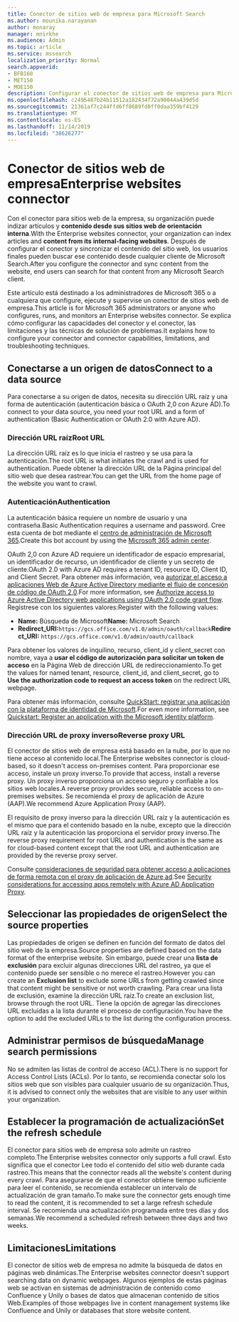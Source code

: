 ```yaml
---
title: Conector de sitios web de empresa para Microsoft Search
ms.author: mounika.narayanan
author: monaray
manager: mnirkhe
ms.audience: Admin
ms.topic: article
ms.service: mssearch
localization_priority: Normal
search.appverid:
- BFB160
- MET150
- MOE150
description: Configurar el conector de sitios web de empresa para Microsoft Search
ms.openlocfilehash: c2495487b24b11512a182434f72a90044a439d5d
ms.sourcegitcommit: 21361af7c244ffd6ff8689fd0ff0daa359bf4129
ms.translationtype: MT
ms.contentlocale: es-ES
ms.lasthandoff: 11/14/2019
ms.locfileid: "38626277"
---
```

# <a name="enterprise-websites-connector"></a><span data-ttu-id="a5313-103">Conector de sitios web de empresa</span><span class="sxs-lookup"><span data-stu-id="a5313-103">Enterprise websites connector</span></span>

<span data-ttu-id="a5313-104">Con el conector para sitios web de la empresa, su organización puede indizar artículos y **contenido desde sus sitios web de orientación interna**.</span><span class="sxs-lookup"><span data-stu-id="a5313-104">With the Enterprise websites connector, your organization can index articles and **content from its internal-facing websites**.</span></span> <span data-ttu-id="a5313-105">Después de configurar el conector y sincronizar el contenido del sitio web, los usuarios finales pueden buscar ese contenido desde cualquier cliente de Microsoft Search.</span><span class="sxs-lookup"><span data-stu-id="a5313-105">After you configure the connector and sync content from the website, end users can search for that content from any Microsoft Search client.</span></span>

<span data-ttu-id="a5313-106">Este artículo está destinado a los administradores de Microsoft 365 o a cualquiera que configure, ejecute y supervise un conector de sitios web de empresa.</span><span class="sxs-lookup"><span data-stu-id="a5313-106">This article is for Microsoft 365 administrators or anyone who configures, runs, and monitors an Enterprise websites connector.</span></span> <span data-ttu-id="a5313-107">Se explica cómo configurar las capacidades del conector y el conector, las limitaciones y las técnicas de solución de problemas.</span><span class="sxs-lookup"><span data-stu-id="a5313-107">It explains how to configure your connector and connector capabilities, limitations, and troubleshooting techniques.</span></span>  

## <a name="connect-to-a-data-source"></a><span data-ttu-id="a5313-108">Conectarse a un origen de datos</span><span class="sxs-lookup"><span data-stu-id="a5313-108">Connect to a data source</span></span> 
<span data-ttu-id="a5313-109">Para conectarse a su origen de datos, necesita su dirección URL raíz y una forma de autenticación (autenticación básica o OAuth 2,0 con Azure AD).</span><span class="sxs-lookup"><span data-stu-id="a5313-109">To connect to your data source, you need your root URL and a form of authentication (Basic Authentication or OAuth 2.0 with Azure AD).</span></span>

### <a name="root-url"></a><span data-ttu-id="a5313-110">Dirección URL raíz</span><span class="sxs-lookup"><span data-stu-id="a5313-110">Root URL</span></span>
<span data-ttu-id="a5313-111">La dirección URL raíz es lo que inicia el rastreo y se usa para la autenticación.</span><span class="sxs-lookup"><span data-stu-id="a5313-111">The root URL is what initiates the crawl and is used for authentication.</span></span> <span data-ttu-id="a5313-112">Puede obtener la dirección URL de la Página principal del sitio web que desea rastrear.</span><span class="sxs-lookup"><span data-stu-id="a5313-112">You can get the URL from the home page of the website you want to crawl.</span></span>

### <a name="authentication"></a><span data-ttu-id="a5313-113">Autenticación</span><span class="sxs-lookup"><span data-stu-id="a5313-113">Authentication</span></span> 
<span data-ttu-id="a5313-114">La autenticación básica requiere un nombre de usuario y una contraseña.</span><span class="sxs-lookup"><span data-stu-id="a5313-114">Basic Authentication requires a username and password.</span></span> <span data-ttu-id="a5313-115">Cree esta cuenta de bot mediante el [centro de administración de Microsoft 365](https://admin.microsoft.com).</span><span class="sxs-lookup"><span data-stu-id="a5313-115">Create this bot account by using the [Microsoft 365 admin center](https://admin.microsoft.com).</span></span>

<span data-ttu-id="a5313-116">OAuth 2,0 con Azure AD requiere un identificador de espacio empresarial, un identificador de recurso, un identificador de cliente y un secreto de cliente.</span><span class="sxs-lookup"><span data-stu-id="a5313-116">OAuth 2.0 with Azure AD requires a tenant ID, resource ID, Client ID, and Client Secret.</span></span>
<span data-ttu-id="a5313-117">Para obtener más información, vea [autorizar el acceso a aplicaciones Web de Azure Active Directory mediante el flujo de concesión de código de OAuth 2,0](https://docs.microsoft.com/azure/active-directory/develop/v1-protocols-oauth-code).</span><span class="sxs-lookup"><span data-stu-id="a5313-117">For more information, see [Authorize access to Azure Active Directory web applications using OAuth 2.0 code grant flow](https://docs.microsoft.com/azure/active-directory/develop/v1-protocols-oauth-code).</span></span> <span data-ttu-id="a5313-118">Regístrese con los siguientes valores:</span><span class="sxs-lookup"><span data-stu-id="a5313-118">Register with the following values:</span></span>
* <span data-ttu-id="a5313-119">**Name:** Búsqueda de Microsoft</span><span class="sxs-lookup"><span data-stu-id="a5313-119">**Name:** Microsoft Search</span></span>
* <span data-ttu-id="a5313-120">**Redirect_URI:**`https://gcs.office.com/v1.0/admin/oauth/callback`</span><span class="sxs-lookup"><span data-stu-id="a5313-120">**Redirect_URI:** `https://gcs.office.com/v1.0/admin/oauth/callback`</span></span>

<span data-ttu-id="a5313-121">Para obtener los valores de inquilino, recurso, client_id y client_secret con nombre, vaya a **usar el código de autorización para solicitar un token de acceso** en la Página Web de dirección URL de redireccionamiento.</span><span class="sxs-lookup"><span data-stu-id="a5313-121">To get the values for named tenant, resource, client_id, and client_secret, go to **Use the authorization code to request an access token** on the redirect URL webpage.</span></span>

<span data-ttu-id="a5313-122">Para obtener más información, consulte [QuickStart: registrar una aplicación con la plataforma de identidad de Microsoft](https://docs.microsoft.com/azure/active-directory/develop/quickstart-register-app).</span><span class="sxs-lookup"><span data-stu-id="a5313-122">For even more information, see [Quickstart: Register an application with the Microsoft identity platform](https://docs.microsoft.com/azure/active-directory/develop/quickstart-register-app).</span></span>

### <a name="reverse-proxy-url"></a><span data-ttu-id="a5313-123">Dirección URL de proxy inverso</span><span class="sxs-lookup"><span data-stu-id="a5313-123">Reverse proxy URL</span></span> 
<span data-ttu-id="a5313-124">El conector de sitios web de empresa está basado en la nube, por lo que no tiene acceso al contenido local.</span><span class="sxs-lookup"><span data-stu-id="a5313-124">The Enterprise websites connector is cloud-based, so it doesn't access on-premises content.</span></span> <span data-ttu-id="a5313-125">Para proporcionar ese acceso, instale un proxy inverso.</span><span class="sxs-lookup"><span data-stu-id="a5313-125">To provide that access, install a reverse proxy.</span></span> <span data-ttu-id="a5313-126">Un proxy inverso proporciona un acceso seguro y confiable a los sitios web locales.</span><span class="sxs-lookup"><span data-stu-id="a5313-126">A reverse proxy provides secure, reliable access to on-premises websites.</span></span> <span data-ttu-id="a5313-127">Se recomienda el proxy de aplicación de Azure (AAP).</span><span class="sxs-lookup"><span data-stu-id="a5313-127">We recommend Azure Application Proxy (AAP).</span></span>

<span data-ttu-id="a5313-128">El requisito de proxy inverso para la dirección URL raíz y la autenticación es el mismo que para el contenido basado en la nube, excepto que la dirección URL raíz y la autenticación las proporciona el servidor proxy inverso.</span><span class="sxs-lookup"><span data-stu-id="a5313-128">The reverse proxy requirement for root URL and authentication is the same as for cloud-based content except that the root URL and authentication are provided by the reverse proxy server.</span></span>

<span data-ttu-id="a5313-129">Consulte [consideraciones de seguridad para obtener acceso a aplicaciones de forma remota con el proxy de aplicación de Azure ad](https://docs.microsoft.com/azure/active-directory/manage-apps/application-proxy-security).</span><span class="sxs-lookup"><span data-stu-id="a5313-129">See [Security considerations for accessing apps remotely with Azure AD Application Proxy](https://docs.microsoft.com/azure/active-directory/manage-apps/application-proxy-security).</span></span>

## <a name="select-the-source-properties"></a><span data-ttu-id="a5313-130">Seleccionar las propiedades de origen</span><span class="sxs-lookup"><span data-stu-id="a5313-130">Select the source properties</span></span> 
<span data-ttu-id="a5313-131">Las propiedades de origen se definen en función del formato de datos del sitio web de la empresa.</span><span class="sxs-lookup"><span data-stu-id="a5313-131">Source properties are defined based on the data format of the enterprise website.</span></span> <span data-ttu-id="a5313-132">Sin embargo, puede crear una **lista de exclusión** para excluir algunas direcciones URL del rastreo, ya que el contenido puede ser sensible o no merece el rastreo.</span><span class="sxs-lookup"><span data-stu-id="a5313-132">However you can create an **Exclusion list** to exclude some URLs from getting crawled since that content might be sensitive or not worth crawling.</span></span> <span data-ttu-id="a5313-133">Para crear una lista de exclusión, examine la dirección URL raíz.</span><span class="sxs-lookup"><span data-stu-id="a5313-133">To create an exclusion list, browse through the root URL.</span></span> <span data-ttu-id="a5313-134">Tiene la opción de agregar las direcciones URL excluidas a la lista durante el proceso de configuración.</span><span class="sxs-lookup"><span data-stu-id="a5313-134">You have the option to add the excluded URLs to the list during the configuration process.</span></span>

## <a name="manage-search-permissions"></a><span data-ttu-id="a5313-135">Administrar permisos de búsqueda</span><span class="sxs-lookup"><span data-stu-id="a5313-135">Manage search permissions</span></span> 
<span data-ttu-id="a5313-136">No se admiten las listas de control de acceso (ACL).</span><span class="sxs-lookup"><span data-stu-id="a5313-136">There is no support for Access Control Lists (ACLs).</span></span> <span data-ttu-id="a5313-137">Por lo tanto, se recomienda conectar solo los sitios web que son visibles para cualquier usuario de su organización.</span><span class="sxs-lookup"><span data-stu-id="a5313-137">Thus, it is advised to connect only the websites that are visible to any user within your organization.</span></span>

## <a name="set-the-refresh-schedule"></a><span data-ttu-id="a5313-138">Establecer la programación de actualización</span><span class="sxs-lookup"><span data-stu-id="a5313-138">Set the refresh schedule</span></span>
<span data-ttu-id="a5313-139">El conector para sitios web de empresa solo admite un rastreo completo.</span><span class="sxs-lookup"><span data-stu-id="a5313-139">The Enterprise websites connector only supports a full crawl.</span></span> <span data-ttu-id="a5313-140">Esto significa que el conector Lee todo el contenido del sitio web durante cada rastreo.</span><span class="sxs-lookup"><span data-stu-id="a5313-140">This means that the connector reads all the website's content during every crawl.</span></span> <span data-ttu-id="a5313-141">Para asegurarse de que el conector obtiene tiempo suficiente para leer el contenido, se recomienda establecer un intervalo de actualización de gran tamaño.</span><span class="sxs-lookup"><span data-stu-id="a5313-141">To make sure the connector gets enough time to read the content, it is recommended to set a large refresh schedule interval.</span></span> <span data-ttu-id="a5313-142">Se recomienda una actualización programada entre tres días y dos semanas.</span><span class="sxs-lookup"><span data-stu-id="a5313-142">We recommend a scheduled refresh between three days and two weeks.</span></span>

## <a name="limitations"></a><span data-ttu-id="a5313-143">Limitaciones</span><span class="sxs-lookup"><span data-stu-id="a5313-143">Limitations</span></span> 
<span data-ttu-id="a5313-144">El conector de sitios web de empresa no admite la búsqueda de datos en páginas web dinámicas.</span><span class="sxs-lookup"><span data-stu-id="a5313-144">The Enterprise websites connector doesn't support searching data on dynamic webpages.</span></span> <span data-ttu-id="a5313-145">Algunos ejemplos de estas páginas web se activan en sistemas de administración de contenido como Confluence y Unily o bases de datos que almacenan contenido de sitios Web.</span><span class="sxs-lookup"><span data-stu-id="a5313-145">Examples of those webpages live in content management systems like Confluence and Unily or databases that store website content.</span></span>